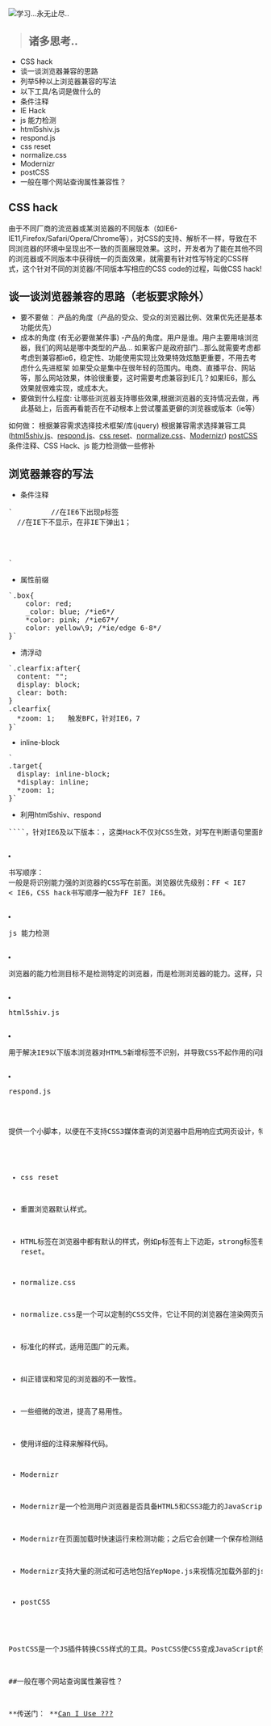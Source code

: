 
![学习...永无止尽..](https://images.pexels.com/photos/431722/pexels-photo-431722.jpeg?w=940&h=650&auto=compress&cs=tinysrgb)

> ## 诸多思考..
- CSS hack
- 谈一谈浏览器兼容的思路
- 列举5种以上浏览器兼容的写法
- 以下工具/名词是做什么的
 - 条件注释
 - IE Hack
 - js 能力检测
 - html5shiv.js
 - respond.js
 - css reset
 - normalize.css
 - Modernizr
 - postCSS
- 一般在哪个网站查询属性兼容性？


## CSS hack
由于不同厂商的流览器或某浏览器的不同版本（如IE6-IE11,Firefox/Safari/Opera/Chrome等），对CSS的支持、解析不一样，导致在不同浏览器的环境中呈现出不一致的页面展现效果。这时，开发者为了能在其他不同的浏览器或不同版本中获得统一的页面效果，就需要有针对性写特定的CSS样式，这个针对不同的浏览器/不同版本写相应的CSS code的过程，叫做CSS hack!



## 谈一谈浏览器兼容的思路（老板要求除外）
- 要不要做：
产品的角度（产品的受众、受众的浏览器比例、效果优先还是基本功能优先）
- 成本的角度 (有无必要做某件事)
 -产品的角度。用户是谁。用户主要用啥浏览器，我们的网站是哪中类型的产品... 如果客户是政府部门...那么就需要考虑都考虑到兼容都ie6，稳定性、功能使用实现比效果特效炫酷更重要，不用去考虑什么先进框架 如果受众是集中在很年轻的范围内。电商、直播平台、网站等，那么网站效果，体验很重要，这时需要考虑兼容到IE几？如果IE6，那么效果就很难实现，或成本大。
- 要做到什么程度:
让哪些浏览器支持哪些效果,根据浏览器的支持情况去做，再此基础上，后面再看能否在不动根本上尝试覆盖更僻的浏览器或版本（ie等）

如何做：
根据兼容需求选择技术框架/库(jquery)
根据兼容需求选择兼容工具([html5shiv.js](https://github.com/aFarkas/html5shiv)、[respond.js](https://github.com/scottjehl/Respond)、[css reset](https://segmentfault.com/a/1190000003021766)、[normalize.css](https://github.com/necolas/normalize.css)、[Modernizr](https://github.com/Modernizr/Modernizr))
[postCSS](https://github.com/postcss/postcss)
条件注释、CSS Hack、js 能力检测做一些修补


##  浏览器兼容的写法

- 条件注释
<pre>
`<!--[if IE 6]> <p>You are using Internet Explorer 6.</p> 
<![endif]-->         //在IE6下出现p标签
<!--[if !IE]><!-->  //在IE下不显示，在非IE下弹出1；
<script>alert(1);</script>
<!--<![endif]-->
<!--[if IE 8]>  在IE6下引入css文件
<link href="ie8only.css" rel="stylesheet"> 
<![endif]-->`</pre>

- 属性前缀
<pre>
`.box{ 
    color: red; 
  	_color: blue; /*ie6*/
    *color: pink; /*ie67*/ 
    color: yellow\9; /*ie/edge 6-8*/
}`</pre>

- 清浮动
<pre>
`.clearfix:after{
  content: "";
  display: block;
  clear: both:
}
.clearfix{
  *zoom: 1;   触发BFC，针对IE6，7
}`</pre>

- inline-block
<pre>`
.target{
  display: inline-block;
  *display: inline;
  *zoom: 1;
}`</pre>


- 利用html5shiv、respond
<pre>
`<!--[if lt IE 9]>
<script src="https://oss.maxcdn.com/html5shiv/3.7.3/html5shiv.min.js"></script>
<script src="https://oss.maxcdn.com/respond/1.4.2/respond.min.js"></script>
<![endif]-->
`</pre>



## 工具/名词

- 条件注释
 - 条件注释是一种安全的区分IE浏览器版本的语法，且被认为是取代针对IE css hack的首选办法。
 - 条件注释是于HTML源码中被IE有条件解释的语句。条件注释可被用来向IE提供及隐藏代码。
 - 条件注释只能用于IE5以上，和IE10以下。
 - 如果你安装了多个IE，条件注释将会以最高版本的IE为标准。
 - 条件注释的基本结构和HTML的注释(<!– –>)是一样的。因此IE以外的浏
 - 览器将会把它们看作是普通的注释而完全忽略它们。
 - IE将会根据if条件来判断是否如解析普通的页面内容一样解析条件注释里的内容。

- IE Hack

 - 针对IE浏览器编写不同的CSS让IE能够正常渲染。
 - 使用特殊的符号或者方式写出只有IE浏览器可以解析的代码，有CSS属性前缀法、选择器前缀法以及IE条件注释法。
 - CSS属性前缀法： 比如IE6能识别下划线_和星号*，IE7能识别星号 *，但不能识别下划线_，而firefox两个都不能认识。
 - 选择器前缀法： 比如IE6能识别*html .class{}，IE7能识别*+html .class{}或者*:first-child+html .class{}。
HTML头部引用(if IE)Hack：
 - 针对所有IE：<!--[if IE]><![endif]-->```，针对IE6及以下版本：<!--[if lt IE 7]><![endif]-->，这类Hack不仅对CSS生效，对写在判断语句里面的所有代码都会生效。
 - 书写顺序： 一般是将识别能力强的浏览器的CSS写在前面。浏览器优先级别：FF < IE7 < IE6，CSS hack书写顺序一般为FF IE7 IE6。

- js 能力检测

 - 浏览器的能力检测目标不是检测特定的浏览器，而是检测浏览器的能力。这样，只需要检测浏览器是否支持特定的能力，就可以给出特定的解决方案。这一部分检测是解决浏览器兼容问题的主要检测。


- html5shiv.js

 - 用于解决IE9以下版本浏览器对HTML5新增标签不识别，并导致CSS不起作用的问题。

- respond.js

提供一个小脚本，以便在不支持CSS3媒体查询的浏览器中启用响应式网页设计，特别是ie8及更低版本。




- css reset

 - 重置浏览器默认样式。
 - HTML标签在浏览器中都有默认的样式，例如p标签有上下边距，strong标签有字体加粗样式等。不同浏览器的默认样式之间存在差别，例如ul默认带有缩进样式，在IE下，它的缩进是由margin实现的，而在Firefox下却是由padding实现的。开发时浏览器的默认样式可能会给我们带来多浏览器兼容性问题，影响开发效率。现在很流行的解决方法是一开始就将浏览器的默认样式全部覆盖掉，这就是CSS reset。

- normalize.css

 - normalize.css是一个可以定制的CSS文件，它让不同的浏览器在渲染网页元素的时候形式更统一。
 - 标准化的样式，适用范围广的元素。
 - 纠正错误和常见的浏览器的不一致性。
 - 一些细微的改进，提高了易用性。
 - 使用详细的注释来解释代码。

- Modernizr

 - Modernizr是一个检测用户浏览器是否具备HTML5和CSS3能力的JavaScript库。如果浏览器不支持，Modernizr会使用其他的解决方法来进行模拟。

 - Modernizr在页面加载时快速运行来检测功能；之后它会创建一个保存检测结果的JavaScript对象，然后为你页面中的html标签上添加一系列class属性来接通你的CSS。

 - Modernizr支持大量的测试和可选地包括YepNope.js来视情况加载外部的js和css资源。

- postCSS

PostCSS是一个JS插件转换CSS样式的工具。PostCSS使CSS变成JavaScript的数据，使它变成可操作。PostCSS是基于JavaScript插件，然后执行代码操作。PostCSS自身并不会改变CSS，它只是一种插件，为执行任何的转变铺平道路。

##一般在哪个网站查询属性兼容性？

**传送门： **[Can I Use  ???](http://caniuse.com/) 
